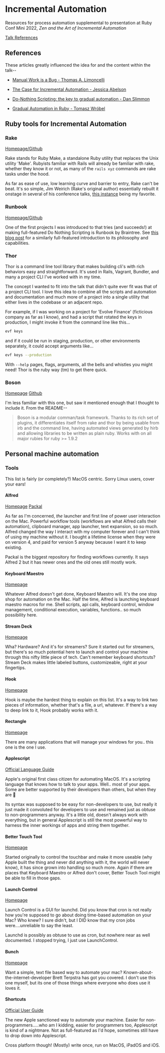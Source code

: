 # Incremental Automation

Resources for process automation supplemental to presentation at Ruby Conf Mini 2022, _Zen and the Art of Incremental Automation_

[Talk References](#references)

## References

These articles greatly influenced the idea for and the content within the talk--

* [Manual Work is a Bug - Thomas A. Limoncelli](https://queue.acm.org/detail.cfm?id=3197520)

* [The Case for Incremental Automation - Jessica Abelson](https://www.transposit.com/devops-blog/devops/the-case-for-incremental-automation)

* [Do-Nothing Scripting: the key to gradual automation - Dan Slimmon](https://blog.danslimmon.com/2019/07/15/do-nothing-scripting-the-key-to-gradual-automation)

* [Gradual Automation in Ruby - Tomasz Wróbel](https://blog.arkency.com/gradual-automation-in-ruby/)

## Ruby tools for Incremental Automation

### Rake
[Homepage/Github](https://github.com/ruby/rake)

Rake stands for Ruby Make, a standalone Ruby utility that replaces the Unix utility 'Make'. Rubyists familiar with Rails will already be familiar with rake, whether they know it or not, as many of the `rails xyz` commands are rake tasks under the hood.

As far as ease of use, low learning curve and barrier to entry, Rake can't be beat. It's so simple, Jim Weirich (Rake's original author) essentially rebuilt it onstage in several of his conference talks, [this instance](https://youtu.be/0D3KfnbTdWw?t=1256) being my favorite.

### Runbook
[Homepage/Github](https://github.com/braintree/runbook)

One of the first projects I was introduced to that tries (and succeeds!) at making full-featured Do Nothing Scripting is Runbook by Braintree. See [this blog post](https://medium.com/@patrick.blesi/https-medium-com-braintree-product-technology-runbook-be6f072cfc0d) for a similarly full-featured introduction to its philosophy and capabilities.

### Thor

Thor is a command line tool library that makes building cli's with rich behaviors easy and straightforward. It's used in Rails, Vagrant, Bundler, and many a project CLI I've worked with in my time.

The concept I wanted to fit into the talk that didn't quite ever fit was that of a project CLI tool. I love this idea to combine all the scripts and automation and documentation and much more of a project into a single utility that either lives in the codebase or an adjacent repo.

For example, if I was working on a project for 'Evolve Finance' (ficticious company as far as I know), and had a script that rotated the keys in production, I might invoke it from the command line like this...

```bash
evf keys
```

and if it could be run in staging, production, or other environments separately, it could accept arguments like...

```bash
evf keys --production
```

With `--help` pages, flags, arguments, all the bells and whistles you might need! Thor is the ruby way (tm) to get there quick.

### Boson
[Homepage](https://tagaholic.me/boson/)
[Github](https://github.com/cldwalker/boson)

I'm less familiar with this one, but saw it mentioned enough that I thought to include it. From the README--

> Boson is a modular comman/task framework. Thanks to its rich set of plugins, it differentiates itself from rake and thor by being usable from irb and the command line, having automated views generated by hirb and allowing libraries to be written as plain ruby. Works with on all major rubies for ruby >= 1.9.2

## Personal machine automation

### Tools

This list is fairly (or completely?) MacOS centric. Sorry Linux users, cover your ears!

#### Alfred

[Homepage](https://www.alfredapp.com/)
[Packal](https://www.packal.org/)

As far as I'm concerned, *the* launcher and first line of power user interaction on the Mac. Powerful workflow tools (workflows are what Alfred calls their automation), clipboard manager, app launcher, text expansion, so so much. Alfred changed the way I interact with my computer forever and I can't think of using my machine without it. I bought a lifetime license when they were on version 4, and paid for version 5 anyway because I want it to keep existing.

Packal is the biggest repository for finding workflows currently. It says Alfred 2 but it has newer ones and the old ones still mostly work.

#### Keyboard Maestro

[Homepage](https://www.keyboardmaestro.com/main/)

Whatever Alfred doesn't get done, Keyboard Maestro will. It's the one stop shop for automation on the Mac. Half the time, Alfred is launching keyboard maestro macros for me. Shell scripts, api calls, keyboard control, window management, conditional execution, variables, functions.. so much possibility here.

#### Stream Deck

[Homepage](https://www.elgato.com/en/stream-deck)

Wha? Hardware? And it's for streamers? Sure it started out for streamers, but there's so much potential here to launch and control your machine through this nifty little piece of tech. Can't remember keyboard shortcuts? Stream Deck makes little labeled buttons, customizeable, right at your fingertips.

#### Hook

[Homepage](https://hookproductivity.com)

Hook is maybe the hardest thing to explain on this list. It's a way to link two pieces of information, whether that's a file, a url, whatever. If there's a way to deep link to it, Hook probably works with it.

#### Rectangle

[Homepage](https://rectangleapp.com/)

There are many applications that will manage your windows for you.. this one is the one I use.

#### Applescript

[Official Language Guide](https://developer.apple.com/library/archive/documentation/AppleScript/Conceptual/AppleScriptLangGuide/introduction/ASLR_intro.html)

Apple's original first class citizen for automating MacOS. It's a scripting language that knows how to talk to your apps. Well.. most of your apps. Some are better supported by their developers than others, but when they are 🤩

Its syntax was supposed to be easy for non-developers to use, but really it just made it convoluted for developers to use and remained just as obtuse to non-programmers anyway. It's a little old, doesn't always work with everything, but in general Applescript is still the most powerful way to harness the inner workings of apps and string them together.

#### Better Touch Tool

[Homepage](https://folivora.ai/)

Started originally to control the touchbar and make it more useable (why Apple built the thing and never did anything with it, the world will never know), it has since grown into handling so much more. Again if there are places that Keyboard Maestro or Alfred don't cover, Better Touch Tool might be able to fill in those gaps.

#### Launch Control

[Homepage](https://www.soma-zone.com/LaunchControl/)

Launch Control is a GUI for launchd. Did you know that cron is not really how you're supposed to go about doing time-based automation on your Mac? Who knew? I sure didn't, but I DID know that my cron jobs were....unreliable to say the least.

Launchd is possibly as obtuse to use as cron, but nowhere near as well documented. I stopped trying, I just use LaunchControl.

#### Bunch

[Homepage](https://bunchapp.co/)

Want a simple, text file based way to automate your mac? Known-about-the-internet-developer Brett Terpstra has got you covered. I don't use this one myself, but its one of those things where everyone who does use it loves it.

#### Shortcuts

[Official User Guide](https://support.apple.com/guide/shortcuts/welcome/ios)

The new Apple sanctioned way to automate your machine. Easier for non-programmers.....who am I kidding, easier for programmers too, Applescript is kind of a nightmare. Not as full-featured as I'd hope, sometimes still have to drop down into Applescript.

Cross platform though! (Mostly) write once, run on MacOS, iPadOS and iOS.
